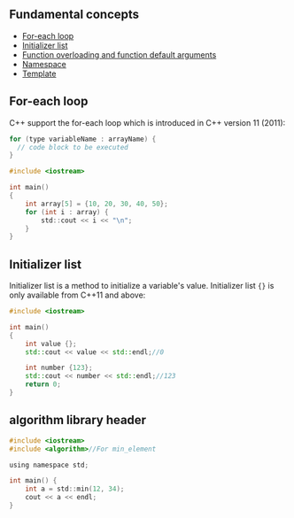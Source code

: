 ## Fundamental concepts

* [For-each loop](#for-each-loop)
* [Initializer list](#initializer-list)
* [Function overloading and function default arguments](Function.md)
* [Namespace](Namespace.md)
* [Template](Template.md)

## For-each loop

C++ support the for-each loop which is introduced in C++ version 11 (2011):

```c
for (type variableName : arrayName) {
  // code block to be executed
}
```

```c
#include <iostream>

int main()
{
    int array[5] = {10, 20, 30, 40, 50};
    for (int i : array) {
        std::cout << i << "\n";
    }
}
```

## Initializer list

Initializer list is a method to initialize a variable's value. Initializer list ``{}`` is only available from C++11 and above:

```cpp
#include <iostream>

int main()
{
    int value {};
    std::cout << value << std::endl;//0

	int number {123};
    std::cout << number << std::endl;//123
    return 0;
}
```

## algorithm library header

```c
#include <iostream>
#include <algorithm>//For min_element

using namespace std;

int main() {
	int a = std::min(12, 34);
	cout << a << endl;
}
```
